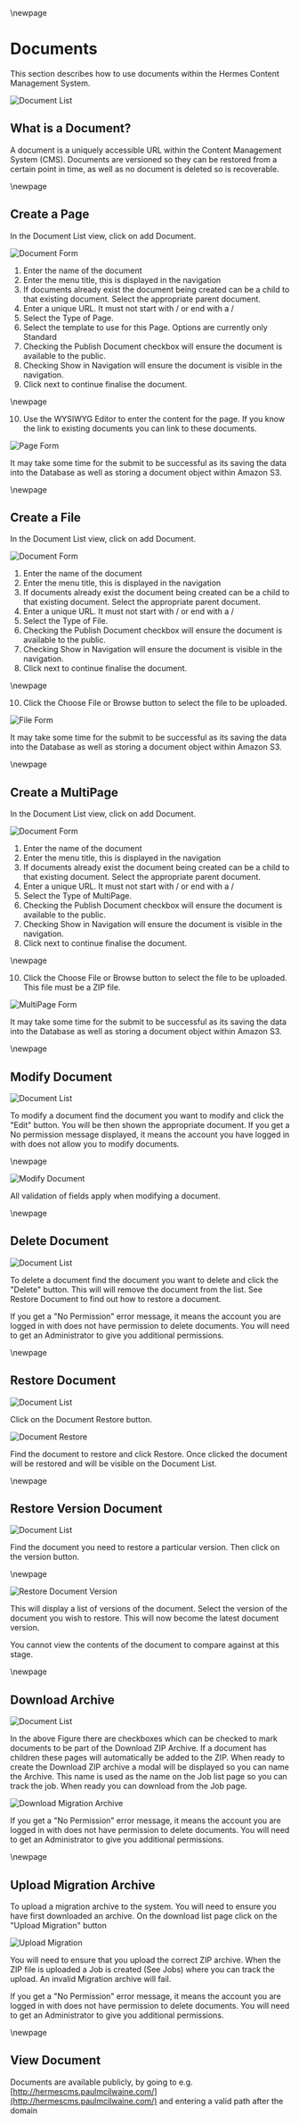 \newpage

# Documents

This section describes how to use documents within the Hermes Content Management System.

![Document List](assets/document-list.png "Document List")

## What is a Document?

A document is a uniquely accessible URL within the Content Management System (CMS). Documents are versioned so they can be restored from a certain point in time, as well as no document is deleted so is recoverable.

\newpage

## Create a Page

In the Document List view, click on add Document.

![Document Form](assets/document-form.png "Document Form")

1. Enter the name of the document
1. Enter the menu title, this is displayed in the navigation
1. If documents already exist the document being created can be a child to that existing document. Select the appropriate parent document.
1. Enter a unique URL. It must not start with / or end with a /
1. Select the Type of Page.
1. Select the template to use for this Page. Options are currently only Standard
1. Checking the Publish Document checkbox will ensure the document is available to the public.
1. Checking Show in Navigation will ensure the document is visible in the navigation.
1. Click next to continue finalise the document.

\newpage

10. Use the WYSIWYG Editor to enter the content for the page. If you know the link to existing documents you can link to these documents.

![Page Form](assets/page-form.png "Page Form")

It may take some time for the submit to be successful as its saving the data into the Database as well as storing a document object within Amazon S3.

\newpage

## Create a File 

In the Document List view, click on add Document.

![Document Form](assets/document-form.png "Document Form")

1. Enter the name of the document
1. Enter the menu title, this is displayed in the navigation
1. If documents already exist the document being created can be a child to that existing document. Select the appropriate parent document.
1. Enter a unique URL. It must not start with / or end with a /
1. Select the Type of File.
1. Checking the Publish Document checkbox will ensure the document is available to the public.
1. Checking Show in Navigation will ensure the document is visible in the navigation.
1. Click next to continue finalise the document.

\newpage

10. Click the Choose File or Browse button to select the file to be uploaded.

![File Form](assets/file-form.png "File Form")

It may take some time for the submit to be successful as its saving the data into the Database as well as storing a document object within Amazon S3.

\newpage

## Create a MultiPage

In the Document List view, click on add Document.

![Document Form](assets/document-form.png "Document Form")

1. Enter the name of the document
1. Enter the menu title, this is displayed in the navigation
1. If documents already exist the document being created can be a child to that existing document. Select the appropriate parent document.
1. Enter a unique URL. It must not start with / or end with a /
1. Select the Type of MultiPage.
1. Checking the Publish Document checkbox will ensure the document is available to the public.
1. Checking Show in Navigation will ensure the document is visible in the navigation.
1. Click next to continue finalise the document.

\newpage

10. Click the Choose File or Browse button to select the file to be uploaded. This file must be a ZIP file.

![MultiPage Form](assets/multipage-form.png "MultiPage Form")

It may take some time for the submit to be successful as its saving the data into the Database as well as storing a document object within Amazon S3.

\newpage

## Modify Document

![Document List](assets/document-list.png "Document List")

To modify a document find the document you want to modify and click the "Edit" button. You will be then shown the appropriate document. If you get a No permission message displayed, it means the account you have logged in with does not allow you to modify documents.

\newpage

![Modify Document](assets/page-edit.png "Modify Document")

All validation of fields apply when modifying a document.

\newpage

## Delete Document

![Document List](assets/document-list.png "Document List")

To delete a document find the document you want to delete and click the "Delete" button. This will will remove the document from the list. See Restore Document to find out how to restore a document. 

If you get a "No Permission" error message, it means the account you are logged in with does not have permission to delete documents. You will need to get an Administrator to give you additional permissions.

\newpage

## Restore Document

![Document List](assets/document-list.png "Document List")

Click on the Document Restore button.

![Document Restore](assets/document-restore.png "Document Restore")

Find the document to restore and click Restore. Once clicked the document will be restored and will be visible on the Document List.

\newpage

## Restore Version Document

![Document List](assets/document-list.png "Document List")

Find the document you need to restore a particular version. Then click on the version button. 

\newpage

![Restore Document Version](assets/document-version.png "Restore Document Version")

This will display a list of versions of the document. Select the version of the document you wish to restore. This will now become the latest document version.

You cannot view the contents of the document to compare against at this stage.

\newpage

## Download Archive

![Document List](assets/document-list.png "Document List")

In the above Figure there are checkboxes which can be checked to mark documents to be part of the Download ZIP Archive. If a document has children these pages will automatically be added to the ZIP. When ready to create the Download ZIP archive a modal will be displayed so you can name the Archive. This name is used as the name on the Job list page so you can track the job. When ready you can download from the Job page.

![Download Migration Archive](assets/migration-download.png "Download Migration Archive")

If you get a "No Permission" error message, it means the account you are logged in with does not have permission to delete documents. You will need to get an Administrator to give you additional permissions.

\newpage

## Upload Migration Archive

To upload a migration archive to the system. You will need to ensure you have first downloaded an archive. On the download list page click on the "Upload Migration" button

![Upload Migration](assets/migration-upload.png "Upload Migration")

You will need to ensure that you upload the correct ZIP archive. When the ZIP file is uploaded a Job is created (See Jobs) where you can track the upload. An invalid Migration archive will fail.

If you get a "No Permission" error message, it means the account you are logged in with does not have permission to delete documents. You will need to get an Administrator to give you additional permissions.

\newpage

## View Document

Documents are available publicly, by going to e.g. [http://hermescms.paulmcilwaine.com/](http://hermescms.paulmcilwaine.com/) and entering a valid path after the domain
